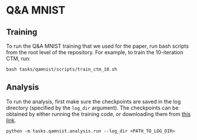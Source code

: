 # Q&A MNIST

## Training
To run the Q&A MNIST training that we used for the paper, run bash scripts from the root level of the repository. For example, to train the 10-iteration CTM, run:

```
bash tasks/qamnist/scripts/train_ctm_10.sh
```

## Analysis
To run the analysis, first make sure the checkpoints are saved in the log directory (specified by the `log_dir` argument). The checkpoints can be obtained by either running the training code, or downloading them from [this link](https://drive.google.com/drive/folders/1vSg8T7FqP-guMDk1LU7_jZaQtXFP9sZg).

```
python -m tasks.qamnist.analysis.run --log_dir <PATH_TO_LOG_DIR>
```
